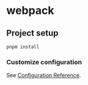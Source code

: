 # webpack

## Project setup
```
pnpm install
```

### Customize configuration
See [Configuration Reference](https://cli.vuejs.org/config/).
